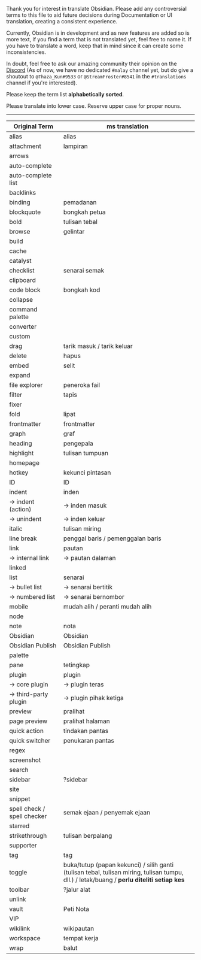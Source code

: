 Thank you for interest in translate Obsidian. Please add any controversial terms to this file to aid future decisions during Documentation or UI translation,  creating a consistent experience.

Currently, Obsidian is in development and as new features are added so is more text, if you find a term that is not translated yet, feel free to name it. If you have to translate a word, keep that in mind since it can create some inconsistencies.

In doubt, feel free to ask our amazing community their opinion on the [Discord](https://discord.gg/csPS9ba2ZY) (As of now, we have no dedicated `#malay` channel yet, but do give a shoutout to `@Thaza_Kun#9533` or `@StreamFroster#8541` in the `#translations` channel if you're interested). 

Please keep the term list **alphabetically sorted**.

Please translate into lower case. Reserve upper case for proper nouns.

---

|Original Term| ms translation|
|-|-|
| alias | alias |
| attachment | lampiran |
| arrows | |
| auto-complete | |
| auto-complete list | |
| backlinks | |
| binding | pemadanan |
| blockquote | bongkah petua |
| bold | tulisan tebal |
| browse | gelintar |
| build | |
| cache | |
| catalyst | |
| checklist | senarai semak |
| clipboard | |
| code block | bongkah kod |
| collapse | |
| command palette | |
| converter | |
| custom | |
| drag | tarik masuk / tarik keluar |
| delete | hapus |
| embed | selit |
| expand | |
| file explorer | peneroka fail |
| filter | tapis |
| fixer | |
| fold | lipat |
| frontmatter | frontmatter |
| graph | graf |
| heading | pengepala |
| highlight | tulisan tumpuan |
| homepage | |
| hotkey | kekunci pintasan |
| ID | ID |
| indent | inden |
| -> indent (action) | -> inden masuk |
| -> unindent | -> inden keluar |
| italic | tulisan miring | 
| line break | penggal baris / pemenggalan baris |
| link | pautan |
| -> internal link | -> pautan dalaman |
| linked | |
| list | senarai |
| -> bullet list | -> senarai bertitik |
| -> numbered list | -> senarai bernombor |
| mobile | mudah alih / peranti mudah alih |
| node | |
| note | nota |
| Obsidian | Obsidian |
| Obsidian Publish | Obsidian Publish |
| palette | |
| pane | tetingkap |
| plugin | plugin |
| -> core plugin | -> plugin teras |
| -> third-party plugin | -> plugin pihak ketiga |
| preview | pralihat |
| page preview | pralihat halaman |
| quick action | tindakan pantas |
| quick switcher | penukaran pantas |
| regex | |
| screenshot | |
| search | |
| sidebar | ?sidebar |
| site | |
| snippet | |
| spell check / spell checker | semak ejaan / penyemak ejaan |
| starred | |
| strikethrough | tulisan berpalang |
| supporter | |
| tag | tag |
| toggle | buka/tutup (papan kekunci) / silih ganti (tulisan tebal, tulisan miring, tulisan tumpu, dll.) / letak/buang  / **perlu diteliti setiap kes** |
| toolbar | ?jalur alat |
| unlink | |
| vault | Peti Nota |
| VIP | |
| wikilink | wikipautan |
| workspace | tempat kerja |
| wrap | balut |